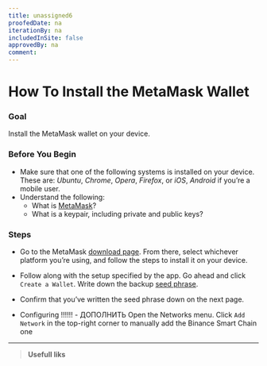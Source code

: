 ```yaml
---
title: unassigned6
proofedDate: na
iterationBy: na
includedInSite: false
approvedBy: na
comment: 
---
```


# How To Install the MetaMask Wallet

### Goal

Install the MetaMask wallet on your device.  

### Before You Begin
  * Make sure that one of the following systems is installed on your device. These are: *Ubuntu*, *Chrome*, *Opera*, *Firefox*, or *iOS*, *Android* if you’re a mobile user.
  * Understand the following:
    * What is [MetaMask](https://en.wikipedia.org/wiki/MetaMask)?
    * What is a keypair, including private and public keys?

### Steps

* Go to the MetaMask [download page](https://metamask.io/download.html). From there, select whichever platform you’re using, and follow the steps to install it on your device.
* Follow along with the setup specified by the app. Go ahead and click `Create a Wallet`. Write down the backup [seed phrase](https://academy.binance.com/en/glossary/seed-phrase).
* Confirm that you’ve written the seed phrase down on the next page.

* Configuring !!!!!!   - ДОПОЛНИТЬ
Open the Networks menu. Click `Add Network` in the top-right corner to manually add the Binance Smart Chain one


----  

> **Usefull liks**  
>  
